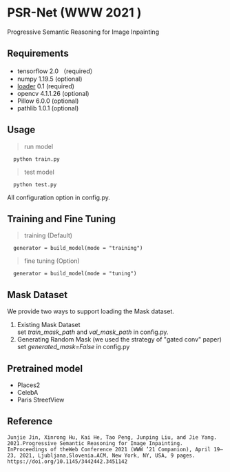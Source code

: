# PSR-Net (WWW 2021 )
Progressive Semantic Reasoning for Image Inpainting

## Requirements
* tensorflow 2.0 （required）
* numpy 1.19.5 (optional)
* [loader](https://github.com/sfwyly/loader) 0.1 (required)
* opencv 4.1.1.26 (optional)
* Pillow 6.0.0 (optional)
* pathlib 1.0.1 (optional)

## Usage

> run model
```
  python train.py
```
> test model
```
  python test.py
```
All configuration option in config.py.

## Training and Fine Tuning

> training (Default)
```
  generator = build_model(mode = "training")
```
> fine tuning (Option)
```
  generator = build_model(mode = "tuning")
```

## Mask Dataset
We provide two ways to support loading the Mask dataset.
1. Existing Mask Dataset  
set *train_mask_path* and *val_mask_path* in config.py.
2. Generating Random Mask (we used the strategy of "gated conv" paper)  
set *generated_mask=False* in config.py

## Pretrained model
* Places2
* CelebA
* Paris StreetView

## Reference
```
Junjie Jin, Xinrong Hu, Kai He, Tao Peng, Junping Liu, and Jie Yang. 2021.Progressive Semantic Reasoning for Image Inpainting. InProceedings of theWeb Conference 2021 (WWW ’21 Companion), April 19–23, 2021, Ljubljana,Slovenia.ACM, New York, NY, USA, 9 pages. https://doi.org/10.1145/3442442.3451142
```
